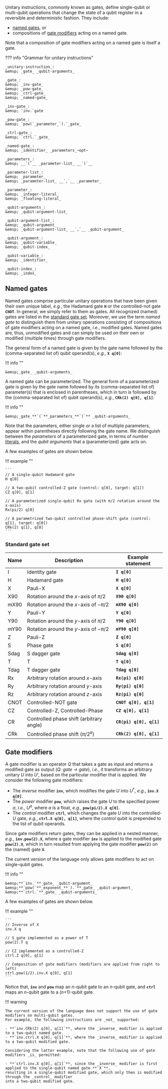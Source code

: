 Unitary instructions, commonly known as gates, define single-qubit or multi-qubit operations
that change the state of a qubit register in a reversible and deterministic fashion. They include:

- [named gates](unitary_instructions.md#named-gates), or
- compositions of [gate modifiers](unitary_instructions.md#gate-modifiers) acting on a named gate.

Note that a composition of gate modifiers acting on a named gate is itself a gate. 

??? info "Grammar for unitary instructions"
    
    _unitary-instruction_:  
    &emsp; _gate_ _qubit-arguments_  

    _gate_:  
    &emsp; _inv-gate_  
    &emsp; _pow-gate_  
    &emsp; _ctrl-gate_  
    &emsp; _named-gate_  

    _inv-gate_:  
    &emsp; `inv.`gate
    
    _pow-gate_:  
    &emsp; `pow(`_parameter_`).`_gate_
    
    _ctrl-gate_:  
    &emsp; `ctrl.`_gate_

    _named-gate_:  
    &emsp; _identifier_ _parameters_~opt~  

    _parameters_:  
    &emsp; __`(`__ _parameter-list_ __`)`__

    _parameter-list_:  
    &emsp; _parameter_  
    &emsp; _parameter-list_ __`,`__ _parameter_

    _parameter_:  
    &emsp; _integer-literal_  
    &emsp; _floating-literal_

    _qubit-arguments_:  
    &emsp; _qubit-argument-list_

    _qubit-argument-list_:  
    &emsp; _qubit-argument_  
    &emsp; _qubit-argument-list_ __`,`__ _qubit-argument_

    _qubit-argument_:  
    &emsp; _qubit-variable_  
    &emsp; _qubit-index_

    _qubit-variable_:  
    &emsp; _identifier_

    _qubit-index_:  
    &emsp; _index_

## Named gates

Named gates comprise particular unitary operations that have been given their own unique label,
_e.g._, the Hadamard gate **`H`** or the controlled-not gate **`CNOT`**.
In general, we simply refer to them as gates.
All recognized (named) gates are listed in the [standard gate set](unitary_instructions.md#standard-gate-set).
Moreover, we use the term _named gate_ to distinguish them from unitary operations consisting of
compositions of gate modifiers acting on a named gate, _i.e._, modified gates.
Named gates are, thus, unmodified gates and can simply be used on their own
or modified (multiple times) through gate modifiers. 

The general form of a named gate is given by the gate name
followed by the (comma-separated list of) qubit operand(s), _e.g._, **`X q[0]`**:

!!! info ""
    
    &emsp;_gate_ _qubit-arguments_

A named gate can be parameterized.
The general form of a parameterized gate is given by the gate name
followed by its (comma-separated list of) parameter(s) that is enclosed in parentheses,
which in turn is followed by the (comma-separated list of) qubit operand(s), _e.g._, **`CRk(2) q[0], q[1]`**:

!!! info ""
    
    &emsp;_gate_**`(`**_parameters_**`)`** _qubit-arguments_

Note that the parameters, either single or a list of multiple parameters,
appear within parentheses directly following the gate name.
We distinguish between the _parameters_ of a parameterized gate,
in terms of number [literals](../../tokens/literals.md),
and the _qubit arguments_ that a (parameterized) gate acts on.

A few examples of gates are shown below.

!!! example ""

    ```
    // A single-qubit Hadamard gate
    H q[0]
    
    // A two-qubit controlled-Z gate (control: q[0], target: q[1])
    CZ q[0], q[1]
    
    // A parameterized single-qubit Rx gate (with π/2 rotation around the x-axis)
    Rx(pi/2) q[0]
    
    // A parametrized two-qubit controlled phase-shift gate (control: q[1], target: q[0])
    CRk(2) q[1], q[0]
    ```

### Standard gate set

| Name | Description                              | Example statement       |
|------|------------------------------------------|-------------------------|
| I    | Identity gate                            | **`I q[0]`**            |
| H    | Hadamard gate                            | **`H q[0]`**            |
| X    | Pauli-X                                  | **`X q[0]`**            |
| X90  | Rotation around the _x_-axis of $\pi/2$  | **`X90 q[0]`**          |
| mX90 | Rotation around the _x_-axis of $-\pi/2$ | **`mX90 q[0]`**         |
| Y    | Pauli-Y                                  | **`Y q[0]`**            |
| Y90  | Rotation around the _y_-axis of $\pi/2$  | **`Y90 q[0]`**          |
| mY90 | Rotation around the _y_-axis of $-\pi/2$ | **`mY90 q[0]`**         |
| Z    | Pauli-Z                                  | **`Z q[0]`**            |
| S    | Phase gate                               | **`S q[0]`**            |
| Sdag | S dagger gate                            | **`Sdag q[0]`**         |
| T    | T                                        | **`T q[0]`**            |
| Tdag | T dagger gate                            | **`Tdag q[0]`**         |
| Rx   | Arbitrary rotation around _x_-axis       | **`Rx(pi) q[0]`**       |
| Ry   | Arbitrary rotation around _y_-axis       | **`Ry(pi) q[0]`**       |
| Rz   | Arbitrary rotation around _z_-axis       | **`Rz(pi) q[0]`**       |
| CNOT | Controlled-NOT gate                      | **`CNOT q[0], q[1]`**   |
| CZ   | Controlled-Z, Controlled-Phase           | **`CZ q[0], q[1]`**     |
| CR   | Controlled phase shift (arbitrary angle) | **`CR(pi) q[0], q[1]`** |
| CRk  | Controlled phase shift ($\pi/2^k$)       | **`CRk(2) q[0], q[1]`** |

## Gate modifiers

A gate modifier is an operator _Q_ that takes a gate as input and returns a modified gate as output (_Q: gate → gate_),
_i.e._, it transforms an arbitrary unitary $U$ into $U'$, based on the particular modifier that is applied.
We consider the following gate modifiers:

- The _inverse_ modifier **`inv`**, which modifies the gate $U$ into $U^\dagger$, _e.g._, **`inv.X q[0]`**.
- The _power_ modifier **`pow`**, which raises the gate $U$ to the specified power $a$, _i.e._, $U^a$,
  where $a$ is a float, _e.g._, **`pow(pi/2).X q[0]`**.
- The _control_ modifier **`ctrl`**, which changes the gate $U$ into the controlled-$U$ gate, _e.g._,
  **`ctrl.X q[0], q[1]`**, where the control qubit is prepended to the list of qubit operands. 

Since gate modifiers return gates, they can be applied in a nested manner,
_e.g._, **`inv.pow(2).X`**, where a gate modifier **`inv`** is applied to the modified gate **`pow(2).X`**,
which in turn resulted from applying the gate modifier **`pow(2)`** on the (named) gate **`X`**.

The current version of the language only allows gate modifiers to act on single-qubit gates.

!!! info ""

    &emsp;**`inv.`**_gate_ _qubit-argument_  
    &emsp;**`pow(`**_exponent_**`).`**_gate_ _qubit-argument_  
    &emsp;**`ctrl.`**_gate_ _qubit-arguments_

A few examples of gates are shown below.

!!! example ""

    ```
    // Inverse of X
    inv.X q

    // S gate implemented as a power of T
    pow(2).T q

    // CZ implemented as a controlled-Z
    ctrl.Z q[0], q[1]

    // Composition of gate modifiers (modifiers are applied from right to left)
    ctrl.pow(1/2).inv.X q[0], q[1]
    ```

Notice that, **`inv`** and **`pow`** map an _n_-qubit gate to an _n_-qubit gate,
and **`ctrl`** maps an _n_-qubit gate to a (_n_+1)-qubit gate.

!!! warning

    The current version of the language does not support the use of gate modifiers on multi-qubit gates.
    For example, the following instructions are _not_ supported:

    - **`inv.CRk(2) q[0], q[1]`**, where the _inverse_ modifier is applied to a two-qubit named gate.
    - **`inv.ctrl.X q[0], q[1]`**, where the _inverse_ modifier is applied to a two-qubit modified gate.

    Considering the latter example, note that the following use of gate modifiers _is_ permitted:

    - **`ctrl.inv.X q[0], q[1]`**, since the _inverse_ modifier is first applied to the single-qubit named gate **`X`**,
    resulting in a single-qubit modified gate, which only then is modified through the _control_ modifier
    into a two-qubit modified gate.